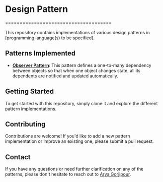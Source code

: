 # Design Pattern
=====================================

This repository contains implementations of various design patterns in [programming language(s) to be specified].
## Patterns Implemented

-    **[Observer Pattern]**: This pattern defines a one-to-many dependency between objects so that when one object changes state, all its dependents are notified and updated automatically.

## Getting Started

To get started with this repository, simply clone it and explore the different pattern implementations.

## Contributing
Contributions are welcome! If you'd like to add a new pattern implementation or improve an existing one, please submit a pull request.

## Contact
If you have any questions or need further clarification on any of the patterns, please don't hesitate to reach out to [Arya Gorjipour].


 [Arya Gorjipour]: <https://github.com/Aryagorjipour>
 [Observer Pattern]:<https://github.com/Aryagorjipour/DesignPattern/blob/master/ObserverPattern.Sample/README.md>
